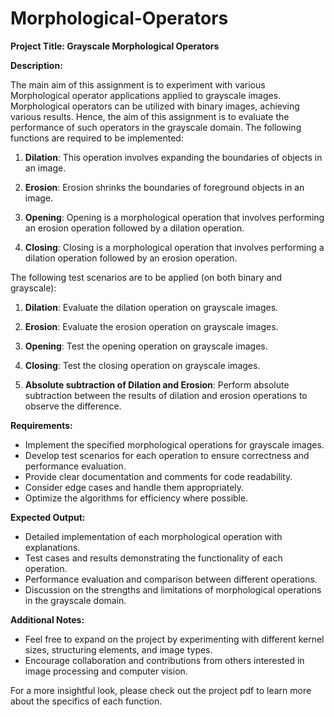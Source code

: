 # Morphological-Operators
**Project Title: Grayscale Morphological Operators**

**Description:**

The main aim of this assignment is to experiment with various Morphological operator applications applied to grayscale images. Morphological operators can be utilized with binary images, achieving various results. Hence, the aim of this assignment is to evaluate the performance of such operators in the grayscale domain. The following functions are required to be implemented:

1. **Dilation**: This operation involves expanding the boundaries of objects in an image.

2. **Erosion**: Erosion shrinks the boundaries of foreground objects in an image.

3. **Opening**: Opening is a morphological operation that involves performing an erosion operation followed by a dilation operation.

4. **Closing**: Closing is a morphological operation that involves performing a dilation operation followed by an erosion operation.

The following test scenarios are to be applied (on both binary and grayscale):

1. **Dilation**: Evaluate the dilation operation on grayscale images.

2. **Erosion**: Evaluate the erosion operation on grayscale images.

3. **Opening**: Test the opening operation on grayscale images.

4. **Closing**: Test the closing operation on grayscale images.

5. **Absolute subtraction of Dilation and Erosion**: Perform absolute subtraction between the results of dilation and erosion operations to observe the difference.

**Requirements:**

- Implement the specified morphological operations for grayscale images.
- Develop test scenarios for each operation to ensure correctness and performance evaluation.
- Provide clear documentation and comments for code readability.
- Consider edge cases and handle them appropriately.
- Optimize the algorithms for efficiency where possible.

**Expected Output:**

- Detailed implementation of each morphological operation with explanations.
- Test cases and results demonstrating the functionality of each operation.
- Performance evaluation and comparison between different operations.
- Discussion on the strengths and limitations of morphological operations in the grayscale domain.

**Additional Notes:**

- Feel free to expand on the project by experimenting with different kernel sizes, structuring elements, and image types.
- Encourage collaboration and contributions from others interested in image processing and computer vision.

For a more insightful look, please check out the project pdf to learn more about the specifics of each function.
